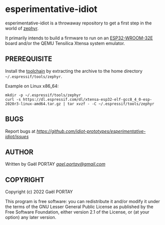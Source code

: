 # esperimentative-idiot

esperimentative-idiot is a throwaway repository to get a first step in the
world of [zephyr].

It primarily intends to build a firmware to run on an [ESP32-WROOM-32E] board
and/or the QEMU Tensilica Xtensa system emulator.

## PREREQUISITE

Install the [toolchain] by extracting the archive to the home directory
`~/.espressif/tools/zephyr`.

Example on Linux x86_64:

	mkdir -p ~/.espressif/tools/zephyr
	curl -s https://dl.espressif.com/dl/xtensa-esp32-elf-gcc8_4_0-esp-2020r3-linux-amd64.tar.gz | tar xvzf - -C ~/.espressif/tools/zephyr

## BUGS

Report bugs at *https://github.com/idiot-prototypes/esperimentative-idiot/issues*

## AUTHOR

Written by Gaël PORTAY *gael.portay@gmail.com*

## COPYRIGHT

Copyright (c) 2022 Gaël PORTAY

This program is free software: you can redistribute it and/or modify it under
the terms of the GNU Lesser General Public License as published by the Free
Software Foundation, either version 2.1 of the License, or (at your option) any
later version.

[zephyr]: https://github.com/zephyrproject-rtos/zephyr
[ESP32-WROOM-32E]: https://www.espressif.com/sites/default/files/documentation/esp32-wroom-32e_esp32-wroom-32ue_datasheet_en.pdf
[toolchain]: https://docs.espressif.com/projects/esp-idf/en/v4.2/esp32/api-guides/tools/idf-tools.html#xtensa-esp32-elf
